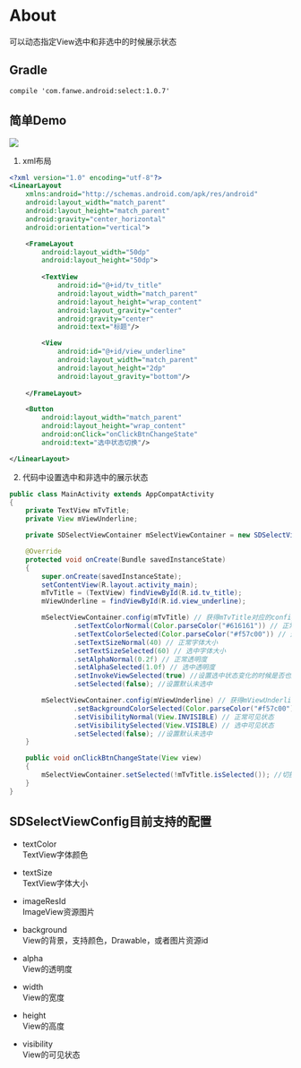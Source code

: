 # About
可以动态指定View选中和非选中的时候展示状态

## Gradle
`compile 'com.fanwe.android:select:1.0.7'`

## 简单Demo
![](http://thumbsnap.com/i/Usz4FkxC.gif?0825)<br>

1. xml布局
```xml
<?xml version="1.0" encoding="utf-8"?>
<LinearLayout
    xmlns:android="http://schemas.android.com/apk/res/android"
    android:layout_width="match_parent"
    android:layout_height="match_parent"
    android:gravity="center_horizontal"
    android:orientation="vertical">

    <FrameLayout
        android:layout_width="50dp"
        android:layout_height="50dp">
        
        <TextView
            android:id="@+id/tv_title"
            android:layout_width="match_parent"
            android:layout_height="wrap_content"
            android:layout_gravity="center"
            android:gravity="center"
            android:text="标题"/>

        <View
            android:id="@+id/view_underline"
            android:layout_width="match_parent"
            android:layout_height="2dp"
            android:layout_gravity="bottom"/>
            
    </FrameLayout>

    <Button
        android:layout_width="match_parent"
        android:layout_height="wrap_content"
        android:onClick="onClickBtnChangeState"
        android:text="选中状态切换"/>

</LinearLayout>
```
2. 代码中设置选中和非选中的展示状态
```java
public class MainActivity extends AppCompatActivity
{
    private TextView mTvTitle;
    private View mViewUnderline;

    private SDSelectViewContainer mSelectViewContainer = new SDSelectViewContainer();

    @Override
    protected void onCreate(Bundle savedInstanceState)
    {
        super.onCreate(savedInstanceState);
        setContentView(R.layout.activity_main);
        mTvTitle = (TextView) findViewById(R.id.tv_title);
        mViewUnderline = findViewById(R.id.view_underline);

        mSelectViewContainer.config(mTvTitle) // 获得mTvTitle对应的config
                .setTextColorNormal(Color.parseColor("#616161")) // 正常字体颜色
                .setTextColorSelected(Color.parseColor("#f57c00")) // 选中字体颜色
                .setTextSizeNormal(40) // 正常字体大小
                .setTextSizeSelected(60) // 选中字体大小
                .setAlphaNormal(0.2f) // 正常透明度
                .setAlphaSelected(1.0f) // 选中透明度
                .setInvokeViewSelected(true) //设置选中状态变化的时候是否也触发View的setSelected方法，默认false
                .setSelected(false); //设置默认未选中

        mSelectViewContainer.config(mViewUnderline) // 获得mViewUnderline对应的config
                .setBackgroundColorSelected(Color.parseColor("#f57c00")) // 选中背景颜色
                .setVisibilityNormal(View.INVISIBLE) // 正常可见状态
                .setVisibilitySelected(View.VISIBLE) // 选中可见状态
                .setSelected(false); //设置默认未选中
    }

    public void onClickBtnChangeState(View view)
    {
        mSelectViewContainer.setSelected(!mTvTitle.isSelected()); //切换容器中所有View的选中状态
    }
}
```
## SDSelectViewConfig目前支持的配置
* textColor       
TextView字体颜色

* textSize        
TextView字体大小

* imageResId      
ImageView资源图片

* background      
View的背景，支持颜色，Drawable，或者图片资源id

* alpha           
View的透明度

* width           
View的宽度

* height          
View的高度

* visibility      
View的可见状态
